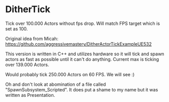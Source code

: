 # DitherTick
Tick over 100.000 Actors without fps drop.
Will match FPS target which is set as 100.

Original idea from Micah: https://github.com/aggressivemastery/DitherActorTickExampleUE532

This version is written in C++ and utilizes hardware so it will tick and spawn actors as fast as possible until it can't do anything.
Current max is ticking over 139.000 Actors.

Would probably tick 250.000 Actors on 60 FPS. We will see :)

Oh and don't look at abomination of a file called "SpawnSubsystem_Scripted". It does put a shame to my name but it was written as Presentation.


